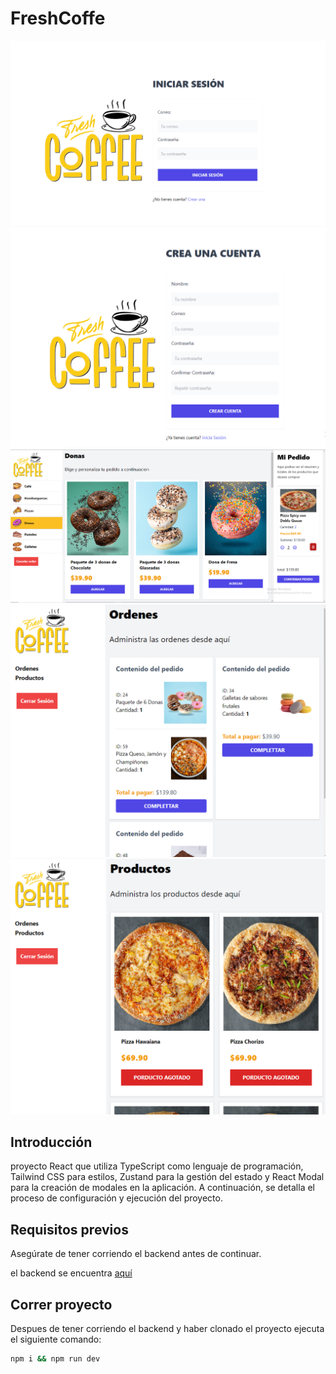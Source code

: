 # FreshCoffe

<img src="./imgs/login.png"  alt="login">

<img src="./imgs/register.png"  alt="register">

<img src="./imgs/dashboard.png" alt="dashboard">

<img src="./imgs/orders.png" alt="orders">
<img src="./imgs/products.png" alt="products">

## Introducción

proyecto React que utiliza TypeScript como lenguaje de programación, Tailwind CSS para estilos, Zustand para la gestión del estado y React Modal para la creación de modales en la aplicación. A continuación, se detalla el proceso de configuración y ejecución del proyecto.


## Requisitos previos

Asegúrate de tener corriendo el backend antes de continuar.

el backend se encuentra [aquí](https://github.com/Jacom3dev/FreshCoffe-Server.git)

## Correr proyecto

Despues de tener corriendo el backend y haber clonado el proyecto ejecuta el siguiente comando: 

```bash
npm i && npm run dev
